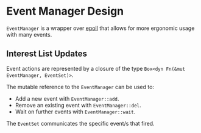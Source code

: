 # Event Manager Design


`EventManager` is a wrapper over [epoll](https://man7.org/linux/man-pages/man7/epoll.7.html) that
allows for more ergonomic usage with many events.

## Interest List Updates

Event actions are represented by a closure of the type `Box<dyn Fn(&mut EventManager, EventSet)>`.

The mutable reference to the `EventManager` can be used to:

- Add a new event with `EventManager::add`.
- Remove an existing event with `EventManager::del`.
- Wait on further events with `EventManager::wait`.

The `EventSet` communicates the specific event/s that fired.